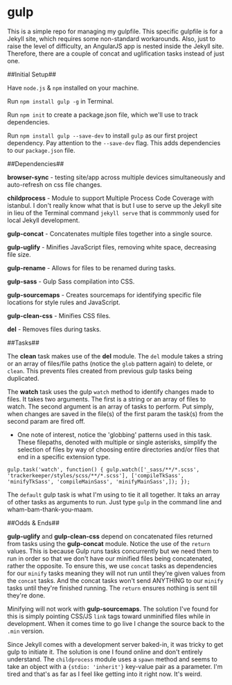 # gulp
This is a simple repo for managing my gulpfile. This specific gulpfile is for a Jekyll site, which requires some non-standard workarounds. Also, just to raise the level of difficulty, an AngularJS app is nested inside the Jekyll site. Therefore, there are a couple of concat and uglification tasks instead of just one.

##Initial Setup##

Have `node.js` & `npm` installed on your machine.

Run `npm install gulp -g` in Terminal.

Run `npm init` to create a package.json file, which we'll use to track dependencies.

Run `npm install gulp --save-dev` to install `gulp` as our first project dependency. Pay attention to the `--save-dev` flag. This adds dependencies to our `package.json` file. 

##Dependencies##

**browser-sync** - testing site/app across multiple devices simultaneously and auto-refresh on css file changes.
  
**childprocess** - Module to support Multiple Process Code Coverage with istanbul. I don't really know what that is but I use to serve up the Jekyll site in lieu of the Terminal command `jekyll serve` that is commmonly used for local Jekyll development.
  
**gulp-concat** - Concatenates multiple files together into a single source.
  
**gulp-uglify** - Minifies JavaScript files, removing white space, decreasing file size.
  
**gulp-rename** - Allows for files to be renamed during tasks.
  
**gulp-sass** - Gulp Sass compilation into CSS.
  
**gulp-sourcemaps** - Creates sourcemaps for identifying specific file locations for style rules and JavaScript.
     
**gulp-clean-css** - Minifies CSS files.
     
**del** - Removes files during tasks.
    
##Tasks##

The **clean** task makes use of the **del** module. The `del` module takes a string or an array of files/file paths (notice the `glob` pattern again) to delete, or `clean`. This prevents files created from previous gulp tasks being duplicated.

The **watch** task uses the gulp `watch` method to identify changes made to files. It takes two arguments. The first is a string or an array of files to watch. The second argument is an array of tasks to perform. Put simply, when changes are saved in the file(s) of the first param the task(s) from the second param are fired off.

  - One note of interest, notice the 'globbing' patterns used in this task. These filepaths, denoted with multiple or single asterisks, simplify the selection of files by way of choosing entire directories and/or files that end in a specific extension type.
  
  `gulp.task('watch', function() {
    gulp.watch(['_sass/**/*.scss', 'trackerkeeper/styles/scss/**/*.scss'], ['compileTkSass', 'minifyTkSass', 'compileMainSass', 'minifyMainSass',]);
});`

The `default` gulp task is what I'm using to tie it all together. It taks an array of other tasks as arguments to run. Just type `gulp` in the command line and wham-bam-thank-you-maam. 

##Odds & Ends##

**gulp-uglify** and **gulp-clean-css** depend on concatenated files returned from tasks using the **gulp-concat** module. Notice the use of the `return` values. This is because Gulp runs tasks concurrently but we need them to run in order so that we don't have our minified files being concatenated, rather the opposite. To ensure this, we use `concat` tasks as dependencies for our `minify` tasks meaning they will not run until they're given values from the `concat` tasks. And the concat tasks won't send ANYTHING to our `minify` tasks until they're finished running. The `return` ensures nothing is sent till they're done.

Minifying will not work with **gulp-sourcemaps**. The solution I've found for this is simply pointing CSS/JS `link` tags toward unminified files while in development. When it comes time to go live I change the source back to the `.min` version.

Since Jekyll comes with a development server baked-in, it was tricky to get gulp to initiate it. The solution is one I found online and don't entirely understand. The `childprocess` module uses a `spawn` method and seems to take an object with a `{stdio: 'inherit'}` key-value pair as a parameter. I'm tired and that's as far as I feel like getting into it right now. It's weird.

